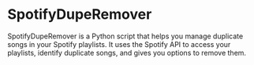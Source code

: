 # SpotifyDupeRemover
SpotifyDupeRemover is a Python script that helps you manage duplicate songs in your Spotify playlists. It uses the Spotify API to access your playlists, identify duplicate songs, and gives you options to remove them.

